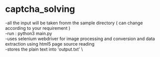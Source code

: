 # captcha_solving

-all the input will be taken fronm the sample directory ( can change according to your requirement ) \
-run : python3 main.py \
-uses selenium webdriver for image processing and conversion and data extraction using html5 page source reading \
-stores the plain text into 'output.txt' \


